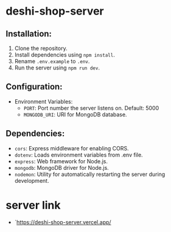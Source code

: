 ﻿# deshi-shop-server

## Installation:
1. Clone the repository.
2. Install dependencies using `npm install`.
3. Rename `.env.example` to `.env`.
4. Run the server using `npm run dev`.


## Configuration:
- Environment Variables:
  - `PORT`: Port number the server listens on. Default: 5000
  - `MONGODB_URI`: URI for MongoDB database.


## Dependencies:
- `cors`: Express middleware for enabling CORS.
- `dotenv`: Loads environment variables from .env file.
- `express`: Web framework for Node.js.
- `mongodb`: MongoDB driver for Node.js.
- `nodemon`: Utility for automatically restarting the server during development.
# server link
- `https://deshi-shop-server.vercel.app/


